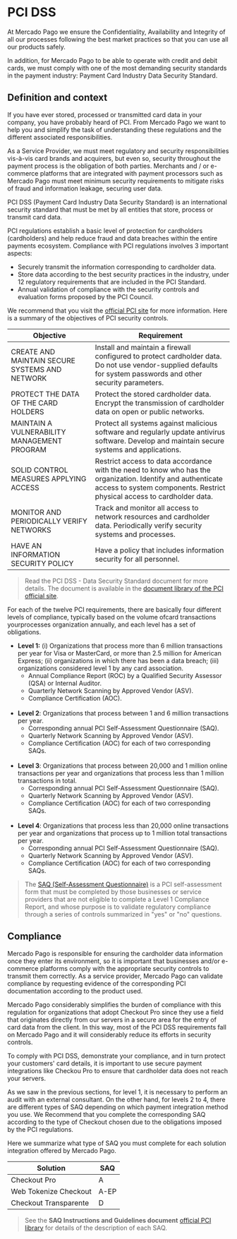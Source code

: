 # PCI DSS

At Mercado Pago we ensure the Confidentiality, Availability and Integrity of all our processes following the best market practices so that you can use all our products safely. 

In addition, for Mercado Pago to be able to operate with credit and debit cards, we must comply with one of the most demanding security standards in the payment industry: Payment Card Industry Data Security Standard.

## Definition and context
If you have ever stored, processed or transmitted card data in your company, you have probably heard of PCI. From Mercado Pago we want to help you and simplify the task of understanding these regulations and the different associated responsibilities.

As a Service Provider, we must meet regulatory and security responsibilities vis-à-vis card brands and acquirers, but even so, security throughout the payment process is the obligation of both parties. Merchants and / or e-commerce platforms that are integrated with payment processors such as Mercado Pago must meet minimum security requirements to mitigate risks of fraud and information leakage, securing user data.

PCI DSS (Payment Card Industry Data Security Standard) is an international security standard that must be met by all entities that store, process or transmit card data.

PCI regulations establish a basic level of protection for cardholders (cardholders) and help reduce fraud and data breaches within the entire payments ecosystem. 
Compliance with PCI regulations involves 3 important aspects:
- Securely transmit the information corresponding to cardholder data.
- Store data according to the best security practices in the industry, under 12 regulatory requirements that are included in the PCI Standard.
- Annual validation of compliance with the security controls and evaluation forms proposed by the PCI Council. 

We recommend that you visit the [official PCI site](https://www.pcisecuritystandards.org/) for more information. Here is a summary of the objectives of PCI security controls.

**Objective** | **Requirement**
------------- | ---------------
CREATE AND MAINTAIN SECURE SYSTEMS AND NETWORK | Install and maintain a firewall configured to protect cardholder data. Do not use vendor-supplied defaults for system passwords and other security parameters.|
PROTECT THE DATA OF THE CARD HOLDERS | Protect the stored cardholder data. Encrypt the transmission of cardholder data on open or public networks.
MAINTAIN A VULNERABILITY MANAGEMENT PROGRAM | Protect all systems against malicious software and regularly update antivirus software. Develop and maintain secure systems and applications.
SOLID CONTROL MEASURES APPLYING ACCESS | Restrict access to data accordance with the need to know who has the organization. Identify and authenticate access to system components. Restrict physical access to cardholder data.
MONITOR AND PERIODICALLY VERIFY NETWORKS | Track and monitor all access to network resources and cardholder data. Periodically verify security systems and processes.
HAVE AN INFORMATION SECURITY POLICY | Have a policy that includes information security for all personnel. |

> Read the PCI DSS - Data Security Standard document for more details. The document is available in the [document library of the PCI official site](https://www.pcisecuritystandards.org/document_library).

For each of the twelve PCI requirements, there are basically four different levels of compliance, typically based on the volume ofcard transactions yourprocesses organization annually, and each level has a set of obligations.

* **Level 1:** (i) Organizations that process more than 6 million transactions per year for Visa or MasterCard, or more than 2.5 million for American Express; (ii) organizations in which there has been a data breach; (iii) organizations considered level 1 by any card association.
    * Annual Compliance Report (ROC) by a Qualified Security Assessor (QSA) or Internal Auditor.
    * Quarterly Network Scanning by Approved Vendor (ASV).
    * Compliance Certification (AOC).
    <br>
* **Level 2**: Organizations that process between 1 and 6 million transactions per year.
    * Corresponding annual PCI Self-Assessment Questionnaire (SAQ).
    * Quarterly Network Scanning by Approved Vendor (ASV).
    * Compliance Certification (AOC) for each of two corresponding SAQs.
    <br>
* **Level 3**: Organizations that process between 20,000 and 1 million online transactions per year and organizations that process less than 1 million transactions in total.
    * Corresponding annual PCI Self-Assessment Questionnaire (SAQ).
    * Quarterly Network Scanning by Approved Vendor (ASV).
    * Compliance Certification (AOC) for each of two corresponding SAQs.
    <br>
* **Level 4**: Organizations that process less than 20,000 online transactions per year and organizations that process up to 1 million total transactions per year. 
    * Corresponding annual PCI Self-Assessment Questionnaire (SAQ).
    * Quarterly Network Scanning by Approved Vendor (ASV).
    * Compliance Certification (AOC) for each of two corresponding SAQs.

> The [SAQ (Self-Assessment Questionnaire)](https://www.pcisecuritystandards.org/pci_security/completing_self_assessment) is a PCI self-assessment form that must be completed by those businesses or service providers that are not eligible to complete a Level 1 Compliance Report, and whose purpose is to validate regulatory compliance through a series of controls summarized in "yes" or "no" questions.


## Compliance

Mercado Pago is responsible for ensuring the cardholder data information once they enter its environment, so it is important that businesses and/or e-commerce platforms comply with the appropriate security controls to transmit them correctly. As a service provider, Mercado Pago can validate compliance by requesting evidence of the corresponding PCI documentation according to the product used.

Mercado Pago considerably simplifies the burden of compliance with this regulation for organizations that adopt Checkout Pro since they use a field that originates directly from our servers in a secure area for the entry of card data from the client. In this way, most of the PCI DSS requirements fall on Mercado Pago and it will considerably reduce its efforts in security controls.

To comply with PCI DSS, demonstrate your compliance, and in turn protect your customers' card details, it is important to use secure payment integrations like Checkou Pro to ensure that cardholder data does not reach your servers.

As we saw in the previous sections, for level 1, it is necessary to perform an audit with an external consultant. On the other hand, for levels 2 to 4, there are different types of SAQ depending on which payment integration method you use. We Recommend that you complete the corresponding SAQ according to the type of Checkout chosen due to the obligations imposed by the PCI regulations. 

Here we summarize what type of SAQ you must complete for each solution integration offered by Mercado Pago.

**Solution** | **SAQ**
------ | ------
Checkout Pro | A
Web Tokenize Checkout | A-EP
Checkout Transparente | D

> See the **SAQ Instructions and Guidelines document** [official PCI library](https://www.pcisecuritystandards.org/document_library) for details of the description of each SAQ.


